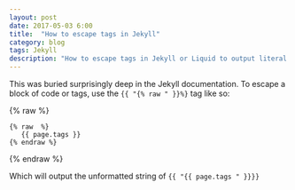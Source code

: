 ```yaml
---
layout: post
date: 2017-05-03 6:00
title:  "How to escape tags in Jekyll"
category: blog
tags: Jekyll
description: "How to escape tags in Jekyll or Liquid to output literal curly braces"
---
```

This was buried surprisingly deep in the Jekyll documentation. To escape a block of code or tags, use the `{{ "{% raw " }}%}` tag like so:

{% raw  %}

    {% raw  %}
       {{ page.tags }}
    {% endraw %}

{% endraw %}

Which will output the unformatted string of `{{ "{{ page.tags " }}}}`
